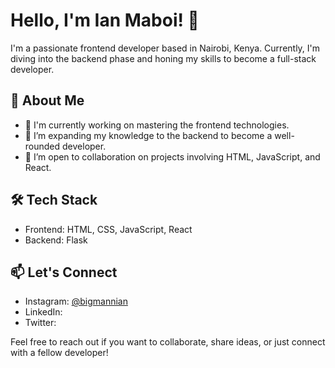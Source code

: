 # Hello, I'm Ian Maboi! 👋

I'm a passionate frontend developer based in Nairobi, Kenya. Currently, I'm diving into the backend phase and honing my skills to become a full-stack developer. 

## 🚀 About Me
- 🔭 I'm currently working on mastering the frontend technologies.
- 🌱 I’m expanding my knowledge to the backend to become a well-rounded developer.
- 👯 I’m open to collaboration on projects involving HTML, JavaScript, and React.

## 🛠️ Tech Stack
- Frontend: HTML, CSS, JavaScript, React
- Backend: Flask

## 📫 Let's Connect
- Instagram: [@bigmannian](https://www.instagram.com/bigmannian/)
- LinkedIn: 
- Twitter: 

Feel free to reach out if you want to collaborate, share ideas, or just connect with a fellow developer!

